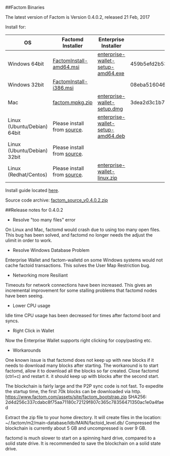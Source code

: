 ##Factom Binaries

The latest version of Factom is Version 0.4.0.2, released 21 Feb, 2017

Install for:

| OS | Factomd Installer | Enterprise Installer | factomd sha256sum | Enterprise sha256sum |
|----|-----|-----|-----|-----|
| Windows 64bit | [FactomInstall-amd64.msi](https://github.com/FactomProject/distribution/releases/download/v0.4.0.2/FactomInstall-amd64.msi) | [enterprise-wallet-setup-amd64.exe](https://github.com/FactomProject/distribution/releases/download/v0.4.0.2/enterprise-wallet-setup-amd64.exe) | 459b5efd2b531b5190b92527a504a8439576c3ced1754f35e8f2fd73b138a1f2 | 1e11d103da7e7b2d93c5b65c2bca9eababd08975b349b633d49681e701b18c5d |
| Windows 32bit | [FactomInstall-i386.msi](https://github.com/FactomProject/distribution/releases/download/v0.4.0.2/FactomInstall-i386.msi) | | 08eba516046d6c5fa174080e28a6a61816962fe08fb32343a222d4a3e0aa05ab | |
| Mac | [factom.mpkg.zip](https://github.com/FactomProject/distribution/releases/download/v0.4.0.2/factom.mpkg.zip) | [enterprise-wallet-setup.dmg](https://github.com/FactomProject/distribution/releases/download/v0.4.0.2/enterprise-wallet-setup.dmg) | 3dea2d3c1b7e91e19acc11e5535806af2a2ea1bd1fcc409c07deced60e6e148a | 6ad2c06b05656b0fcfae75a8b4919ed3921d073d06c58698475de2a85f4d55f5 |
| Linux (Ubuntu/Debian) 64bit | Please install from [source](https://github.com/FactomProject/FactomDocs/blob/master/installFromSourceDirections.md). | [enterprise-wallet-setup-amd64.deb](https://github.com/FactomProject/distribution/releases/download/v0.4.0.2/enterprise-wallet-setup-amd64.deb) | | 29babb2a4cfb8f0f250a25bfd21ecfe34c5866d53a91a17c8a101570033252a1 |
| Linux (Ubuntu/Debian) 32bit | Please install from [source](https://github.com/FactomProject/FactomDocs/blob/master/installFromSourceDirections.md). | | | |
| Linux (Redhat/Centos) | Please install from [source](https://github.com/FactomProject/FactomDocs/blob/master/installFromSourceDirections.md). | [enterprise-wallet-linux.zip](https://github.com/FactomProject/distribution/releases/download/v0.4.0.2/enterprise-wallet-linux.zip) | | ba0ce2307ecaf83001ddff4b92036882e9af8036b3ee755159a2f664b3a15dfb |


Install guide located [here](https://docs.factom.com/wallet#install-factom-federation-ff).

Source code archive: [factom_source_v0.4.0.2.zip](https://github.com/FactomProject/distribution/releases/download/v0.4.0.2/factom_source_v0.4.0.2.zip)


##Release notes for 0.4.0.2

- Resolve "too many files" error

On Linux and Mac, factomd would crash due to using too many open files.  This bug has been solved, and factomd no longer needs the adjust the ulimit in order to work.

- Resolve Windows Database Problem

Enterprise Wallet and factom-walletd on some Windows systems would not cache factoid transactions.  This solves the User Map Restriction bug.

- Networking more Resiliant

Timeouts for network connections have been increased.  This gives an incremental improvement for some stalling problems that factomd nodes have been seeing.

- Lower CPU usage

Idle time CPU usage has been decreased for times after factomd boot and syncs.

- Right Click in Wallet

Now the Enterprise Wallet supports right clicking for copy/pasting etc.



- Workarounds

One known issue is that factomd does not keep up with new blocks if it needs to download many blocks after starting.  The workaround is to start factomd, allow it to download all the blocks so far created.  Close factomd (ctrl+c) and restart it.  it should keep up with blocks after the second start.


The blockchain is fairly large and the P2P sync code is not fast.  To expedite the startup time, the first 70k blocks can be downloaded via http.
 https://www.factom.com/assets/site/factom_bootstrap.zip
 SHA256: 2d4d256c337cdabc8f75aa71180c72129f807c365c78356471350ac1e0a4faed

Extract the zip file to your home directory. It will create files in the location: ~/.factom/m2/main-database/ldb/MAIN/factoid_level.db/   Compressed the blockchain is currently about 5 GB and uncompressed is over 9 GB.


factomd is much slower to start on a spinning hard drive, compared to a solid state drive.  It is recommended to save the blockchain on a solid state drive.





